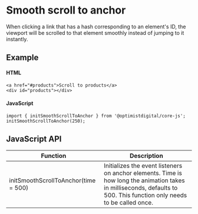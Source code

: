 # Smooth scroll to anchor

When clicking a link that has a hash corresponding to an element's ID, the viewport will be scrolled to that element smoothly instead of jumping to it instantly.

## Example

#### HTML
```
<a href="#products">Scroll to products</a>
<div id="products"></div>
```

#### JavaScript
```
import { initSmoothScrollToAnchor } from '@optimistdigital/core-js';
initSmoothScrollToAnchor(250);
```

## JavaScript API

|Function|Description|
|---|---|
|initSmoothScrollToAnchor(time = 500)|Initializes the event listeners on anchor elements. Time is how long the animation takes in milliseconds, defaults to 500. This function only needs to be called once. |
